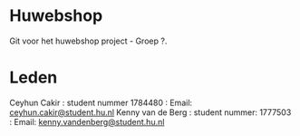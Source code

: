 # Huwebshop
Git voor het huwebshop project - Groep ?.

# Leden

Ceyhun Cakir : student nummer 1784480 : Email: ceyhun.cakir@student.hu.nl
Kenny van de Berg : student nummer: 1777503 : Email: kenny.vandenberg@student.hu.nl
